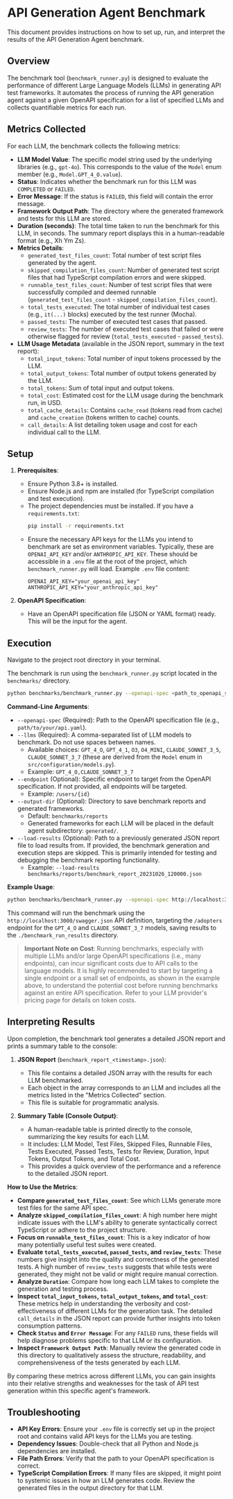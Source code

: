 # API Generation Agent Benchmark

This document provides instructions on how to set up, run, and interpret the results of the API Generation Agent benchmark.

## Overview

The benchmark tool (`benchmark_runner.py`) is designed to evaluate the performance of different Large Language Models (LLMs) in generating API test frameworks. It automates the process of running the API generation agent against a given OpenAPI specification for a list of specified LLMs and collects quantifiable metrics for each run.

## Metrics Collected

For each LLM, the benchmark collects the following metrics:

- **LLM Model Value**: The specific model string used by the underlying libraries (e.g., `gpt-4o`). This corresponds to the value of the `Model` enum member (e.g., `Model.GPT_4_O.value`).
- **Status**: Indicates whether the benchmark run for this LLM was `COMPLETED` or `FAILED`.
- **Error Message**: If the status is `FAILED`, this field will contain the error message.
- **Framework Output Path**: The directory where the generated framework and tests for this LLM are stored.
- **Duration (seconds)**: The total time taken to run the benchmark for this LLM, in seconds. The summary report displays this in a human-readable format (e.g., Xh Ym Zs).
- **Metrics Details**:
    - `generated_test_files_count`: Total number of test script files generated by the agent.
    - `skipped_compilation_files_count`: Number of generated test script files that had TypeScript compilation errors and were skipped.
    - `runnable_test_files_count`: Number of test script files that were successfully compiled and deemed runnable (`generated_test_files_count` - `skipped_compilation_files_count`).
    - `total_tests_executed`: The total number of individual test cases (e.g., `it(...)` blocks) executed by the test runner (Mocha).
    - `passed_tests`: The number of executed test cases that passed.
    - `review_tests`: The number of executed test cases that failed or were otherwise flagged for review (`total_tests_executed` - `passed_tests`).
- **LLM Usage Metadata** (available in the JSON report, summary in the text report):
    - `total_input_tokens`: Total number of input tokens processed by the LLM.
    - `total_output_tokens`: Total number of output tokens generated by the LLM.
    - `total_tokens`: Sum of total input and output tokens.
    - `total_cost`: Estimated cost for the LLM usage during the benchmark run, in USD.
    - `total_cache_details`: Contains `cache_read` (tokens read from cache) and `cache_creation` (tokens written to cache) counts.
    - `call_details`: A list detailing token usage and cost for each individual call to the LLM.

## Setup

1.  **Prerequisites**:
    *   Ensure Python 3.8+ is installed.
    *   Ensure Node.js and npm are installed (for TypeScript compilation and test execution).
    *   The project dependencies must be installed. If you have a `requirements.txt`:
        ```bash
        pip install -r requirements.txt
        ```
    *   Ensure the necessary API keys for the LLMs you intend to benchmark are set as environment variables. Typically, these are `OPENAI_API_KEY` and/or `ANTHROPIC_API_KEY`. These should be accessible in a `.env` file at the root of the project, which `benchmark_runner.py` will load.
        Example `.env` file content:
        ```
        OPENAI_API_KEY="your_openai_api_key"
        ANTHROPIC_API_KEY="your_anthropic_api_key"
        ```

2.  **OpenAPI Specification**:
    *   Have an OpenAPI specification file (JSON or YAML format) ready. This will be the input for the agent.

## Execution

Navigate to the project root directory in your terminal.

The benchmark is run using the `benchmark_runner.py` script located in the `benchmarks/` directory.

```bash
python benchmarks/benchmark_runner.py --openapi-spec <path_to_openapi_spec> --llms <LLM_LIST> [OPTIONS]
```

**Command-Line Arguments**:

*   `--openapi-spec` (Required): Path to the OpenAPI specification file (e.g., `path/to/your/api.yaml`).
*   `--llms` (Required): A comma-separated list of LLM models to benchmark. Do not use spaces between names.
    *   Available choices: `GPT_4_O`, `GPT_4_1`, `O3`, `O4_MINI`, `CLAUDE_SONNET_3_5`, `CLAUDE_SONNET_3_7` (these are derived from the `Model` enum in `src/configuration/models.py`).
    *   Example: `GPT_4_O,CLAUDE_SONNET_3_7`
*   `--endpoint` (Optional): Specific endpoint to target from the OpenAPI specification. If not provided, all endpoints will be targeted.
    *   Example: `/users/{id}`
*   `--output-dir` (Optional): Directory to save benchmark reports and generated frameworks.
    *   Default: `benchmarks/reports`
    *   Generated frameworks for each LLM will be placed in the default agent subdirectory: `generated/`.
*   `--load-results` (Optional): Path to a previously generated JSON report file to load results from. If provided, the benchmark generation and execution steps are skipped. This is primarily intended for testing and debugging the benchmark reporting functionality.
    *   Example: `--load-results benchmarks/reports/benchmark_report_20231026_120000.json`

**Example Usage**:

```bash
python benchmarks/benchmark_runner.py --openapi-spec http://localhost:3000/swagger.json --endpoint /adopters --llms GPT_4_O,CLAUDE_SONNET_3_7 --output-dir ./benchmark_run_results
```

This command will run the benchmark using the `http://localhost:3000/swagger.json` API definition, targeting the `/adopters` endpoint for the `GPT_4_O` and `CLAUDE_SONNET_3_7` models, saving results to the `./benchmark_run_results` directory.

> **Important Note on Cost**: Running benchmarks, especially with multiple LLMs and/or large OpenAPI specifications (i.e., many endpoints), can incur significant costs due to API calls to the language models. It is highly recommended to start by targeting a single endpoint or a small set of endpoints, as shown in the example above, to understand the potential cost before running benchmarks against an entire API specification. Refer to your LLM provider's pricing page for details on token costs.

## Interpreting Results

Upon completion, the benchmark tool generates a detailed JSON report and prints a summary table to the console:

1.  **JSON Report** (`benchmark_report_<timestamp>.json`):
    *   This file contains a detailed JSON array with the results for each LLM benchmarked.
    *   Each object in the array corresponds to an LLM and includes all the metrics listed in the "Metrics Collected" section.
    *   This file is suitable for programmatic analysis.

2.  **Summary Table (Console Output)**:
    *   A human-readable table is printed directly to the console, summarizing the key results for each LLM.
    *   It includes: LLM Model, Test Files, Skipped Files, Runnable Files, Tests Executed, Passed Tests, Tests for Review, Duration, Input Tokens, Output Tokens, and Total Cost.
    *   This provides a quick overview of the performance and a reference to the detailed JSON report.

**How to Use the Metrics**:

*   **Compare `generated_test_files_count`**: See which LLMs generate more test files for the same API spec.
*   **Analyze `skipped_compilation_files_count`**: A high number here might indicate issues with the LLM's ability to generate syntactically correct TypeScript or adhere to the project structure.
*   **Focus on `runnable_test_files_count`**: This is a key indicator of how many potentially useful test suites were created.
*   **Evaluate `total_tests_executed`, `passed_tests`, and `review_tests`**: These numbers give insight into the quality and correctness of the generated tests. A high number of `review_tests` suggests that while tests were generated, they might not be valid or might require manual correction.
*   **Analyze `Duration`**: Compare how long each LLM takes to complete the generation and testing process.
*   **Inspect `total_input_tokens`, `total_output_tokens`, and `total_cost`**: These metrics help in understanding the verbosity and cost-effectiveness of different LLMs for the generation task. The detailed `call_details` in the JSON report can provide further insights into token consumption patterns.
*   **Check `Status` and `Error Message`**: For any `FAILED` runs, these fields will help diagnose problems specific to that LLM or its configuration.
*   **Inspect `Framework Output Path`**: Manually review the generated code in this directory to qualitatively assess the structure, readability, and comprehensiveness of the tests generated by each LLM.

By comparing these metrics across different LLMs, you can gain insights into their relative strengths and weaknesses for the task of API test generation within this specific agent's framework.

## Troubleshooting

*   **API Key Errors**: Ensure your `.env` file is correctly set up in the project root and contains valid API keys for the LLMs you are testing.
*   **Dependency Issues**: Double-check that all Python and Node.js dependencies are installed.
*   **File Path Errors**: Verify that the path to your OpenAPI specification is correct.
*   **TypeScript Compilation Errors**: If many files are skipped, it might point to systemic issues in how an LLM generates code. Review the generated files in the output directory for that LLM. 